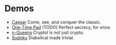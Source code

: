 # Demos

- [Caesar](Caesar.md)
  Come, see, and conquer the classic.
- [One-Time Pad](OTP.md) (TODO)
  Perfect secrecy, for once.
- [n-Queens](NQueens.md)
  Cryptol is not just crypto.
- [Sudoku](Sudoku.md)
  Diabolical made trivial.
